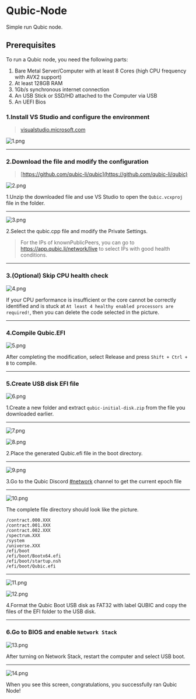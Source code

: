 # Qubic-Node

Simple run Qubic node.

## Prerequisites

To run a Qubic node, you need the following parts:

1. Bare Metal Server/Computer with at least 8 Cores (high CPU frequency with AVX2 support)
2. At least 128GB RAM
3. 1Gb/s synchronous internet connection
4. An USB Stick or SSD/HD attached to the Computer via USB
5. An UEFI Bios

### 1.Install VS Studio and configure the environment

> [visualstudio.microsoft.com](https://visualstudio.microsoft.com/)

![1.png](https://github.com/XARKUR/Qubic-Node/blob/main/img/1.png?raw=true)

***



### 2.Download the file and modify the configuration

> [https://github.com/qubic-li/qubic](https://github.com/qubic-li/qubic)

![2.png](https://github.com/XARKUR/Qubic-Node/blob/main/img/2.png?raw=true)

1.Unzip the downloaded file and use VS Studio to open the `Qubic.vcxproj` file in the folder.

***



![3.png](https://github.com/XARKUR/Qubic-Node/blob/main/img/3.png?raw=true)

2.Select the qubic.cpp file and modify the Private Settings. 

> For the IPs of knownPublicPeers, you can go to https://app.qubic.li/network/live to select IPs with good health conditions.

***



### 3.(Optional) Skip CPU health check

![4.png](https://github.com/XARKUR/Qubic-Node/blob/main/img/4.png?raw=true)

If your CPU performance is insufficient or the core cannot be correctly identified and is stuck at `At least 4 healthy enabled processors are required!`, then you can delete the code selected in the picture.

***



### 4.Compile Qubic.EFI

![5.png](https://github.com/XARKUR/Qubic-Node/blob/main/img/5.png?raw=true)

After completing the modification, select Release and press `Shift + Ctrl + B` to compile.

***



### 5.Create USB disk EFI file

![6.png](https://github.com/XARKUR/Qubic-Node/blob/main/img/6.png?raw=true)

1.Create a new folder and extract `qubic-initial-disk.zip` from the file you downloaded earlier.

***



![7.png](https://github.com/XARKUR/Qubic-Node/blob/main/img/7.png?raw=true)

![8.png](https://github.com/XARKUR/Qubic-Node/blob/main/img/8.png?raw=true)

2.Place the generated Qubic.efi file in the boot directory.

***



![9.png](https://github.com/XARKUR/Qubic-Node/blob/main/img/9.png?raw=true)

3.Go to the Qubic Discord [#network](https://discord.com/channels/768887649540243497/768890555564163092) channel to get the current epoch file

***



![10.png](https://github.com/XARKUR/Qubic-Node/blob/main/img/10.png?raw=true)

The complete file directory should look like the picture.

```
/contract.000.XXX
/contract.001.XXX
/contract.002.XXX
/spectrum.XXX
/system
/universe.XXX
/efi/boot
/efi/boot/Bootx64.efi
/efi/boot/startup.nsh
/efi/boot/Qubic.efi
```

***



![11.png](https://github.com/XARKUR/Qubic-Node/blob/main/img/11.png?raw=true)

![12.png](https://github.com/XARKUR/Qubic-Node/blob/main/img/12.png?raw=true)

4.Format the Qubic Boot USB disk as FAT32 with label QUBIC and copy the files of the EFI folder to the USB disk.

***



### 6.Go to BIOS and enable `Network Stack`

![13.png](https://github.com/XARKUR/Qubic-Node/blob/main/img/13.png?raw=true)

After turning on Network Stack, restart the computer and select USB boot.

***



![14.png](https://github.com/XARKUR/Qubic-Node/blob/main/img/14.png?raw=true)

When you see this screen, congratulations, you successfully ran Qubic Node!

